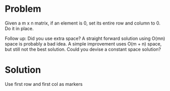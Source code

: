Problem
===

Given a m x n matrix, if an element is 0, set its entire row and column to 0. Do it in place.


Follow up:
Did you use extra space?
A straight forward solution using O(mn) space is probably a bad idea.
A simple improvement uses O(m + n) space, but still not the best solution.
Could you devise a constant space solution?

Solution
====

Use first row and first col as markers